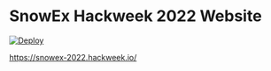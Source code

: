 # SnowEx Hackweek 2022 Website
[![Deploy](https://github.com/snowex-hackweek/website2022/actions/workflows/deploy.yaml/badge.svg)](https://github.com/snowex-hackweek/website2022/actions/workflows/deploy.yaml)

https://snowex-2022.hackweek.io/
